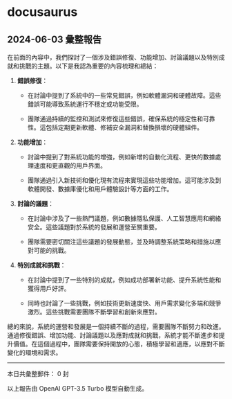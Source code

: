# docusaurus

## 2024-06-03 彙整報告

在前面的內容中，我們探討了一個涉及錯誤修復、功能增加、討論議題以及特別成就和挑戰的主題。以下是我認為重要的內容梳理和總結：



1. **錯誤修復**：

   - 在討論中提到了系統中的一些常見錯誤，例如軟體漏洞和硬體故障。這些錯誤可能導致系統運行不穩定或功能受限。

   - 團隊通過持續的監控和測試來修復這些錯誤，確保系統的穩定性和可靠性。這包括定期更新軟體、修補安全漏洞和替換損壞的硬體組件。



2. **功能增加**：

   - 討論中提到了對系統功能的增強，例如新增的自動化流程、更快的數據處理速度和更直觀的用戶界面。

   - 團隊通過引入新技術和優化現有流程來實現這些功能增加。這可能涉及到軟體開發、數據庫優化和用戶體驗設計等方面的工作。



3. **討論的議題**：

   - 在討論中涉及了一些熱門議題，例如數據隱私保護、人工智慧應用和網絡安全。這些議題對於系統的發展和運營至關重要。

   - 團隊需要密切關注這些議題的發展動態，並及時調整系統策略和措施以應對可能的挑戰。



4. **特別成就和挑戰**：

   - 在討論中提到了一些特別的成就，例如成功部署新功能、提升系統性能和獲得用戶好評。

   - 同時也討論了一些挑戰，例如技術更新速度快、用戶需求變化多端和競爭激烈。這些挑戰需要團隊不斷學習和創新來應對。



總的來說，系統的運營和發展是一個持續不斷的過程，需要團隊不斷努力和改進。通過修復錯誤、增加功能、討論議題以及應對成就和挑戰，系統才能不斷進步和提升價值。在這個過程中，團隊需要保持開放的心態，積極學習和適應，以應對不斷變化的環境和需求。



---



本日共彙整郵件： 0 封



以上報告由 OpenAI GPT-3.5 Turbo 模型自動生成。